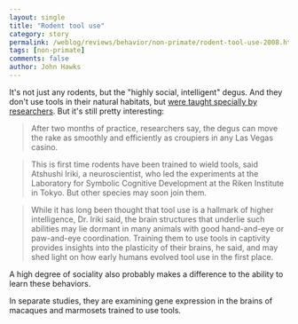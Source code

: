 ```yaml
---
layout: single 
title: "Rodent tool use" 
category: story
permalink: /weblog/reviews/behavior/non-primate/rodent-tool-use-2008.html
tags: [non-primate] 
comments: false 
author: John Hawks 
---
```



<p>
It's not just any rodents, but the "highly social, intelligent" degus. And they don't use tools in their natural habitats, but <a href="http://www.nytimes.com/2008/03/26/science/26rodentw.html">were taught specially by researchers</a>. But it's still pretty interesting: 
</p>

<blockquote>After two months of practice, researchers say, the degus can move the rake as smoothly and efficiently as croupiers in any Las Vegas casino.</blockquote>

<blockquote>This is first time rodents have been trained to wield tools, said Atshushi Iriki, a neuroscientist, who led the experiments at the Laboratory for Symbolic Cognitive Development at the Riken Institute in Tokyo. But other species may soon join them.</blockquote>

<blockquote>While it has long been thought that tool use is a hallmark of higher intelligence, Dr. Iriki said, the brain structures that underlie such abilities may lie dormant in many animals with good hand-and-eye or paw-and-eye coordination. Training them to use tools in captivity provides insights into the plasticity of their brains, he said, and may shed light on how early humans evolved tool use in the first place.</blockquote>

<p>
A high degree of sociality also probably makes a difference to the ability to learn these behaviors. 
</p>

<p>
In separate studies, they are examining gene expression in the brains of macaques and marmosets trained to use tools. 
</p>

